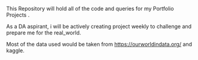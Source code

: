 This Repository will hold all of the code and queries for my Portfolio Projects .

As a DA aspirant, i will be actively creating project weekly to  challenge  and prepare me for the real_world. 

Most of the data used would be taken from https://ourworldindata.org/ and kaggle.
